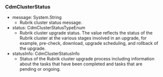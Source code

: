 ### CdmClusterStatus
- message: System.String
  - Rubrik cluster status message.
- status: CdmClusterStatusTypeEnum
  - Rubrik cluster upgrade status. The value reflects the status of the Rubrik cluster at the various stages involved in an upgrade, for example, pre-check, download, upgrade scheduling, and rollback of the upgrade.
- statusInfo: CdmClusterStatusInfo
  - Status of the Rubrik cluster upgrade process including information about the tasks that have been completed and tasks that are pending or ongoing.

